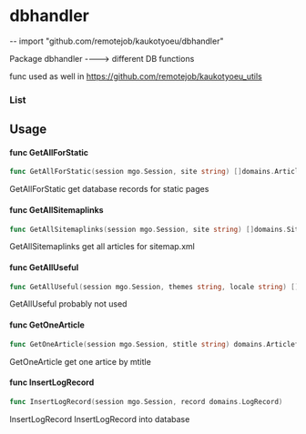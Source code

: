 # dbhandler
--
    import "github.com/remotejob/kaukotyoeu/dbhandler"

Package dbhandler ----> different DB functions

func used as well in https://github.com/remotejob/kaukotyoeu_utils

### List

## Usage

#### func  GetAllForStatic

```go
func GetAllForStatic(session mgo.Session, site string) []domains.Articlefull
```
GetAllForStatic get database records for static pages

#### func  GetAllSitemaplinks

```go
func GetAllSitemaplinks(session mgo.Session, site string) []domains.Sitemap_from_db
```
GetAllSitemaplinks get all articles for sitemap.xml

#### func  GetAllUseful

```go
func GetAllUseful(session mgo.Session, themes string, locale string) []domains.Gphrase
```
GetAllUseful probably not used

#### func  GetOneArticle

```go
func GetOneArticle(session mgo.Session, stitle string) domains.Articlefull
```
GetOneArticle get one artice by mtitle

#### func  InsertLogRecord

```go
func InsertLogRecord(session mgo.Session, record domains.LogRecord)
```
InsertLogRecord InsertLogRecord into database
